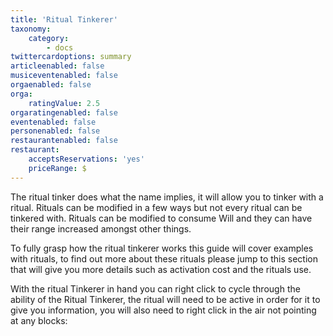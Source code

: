 ```yaml
---
title: 'Ritual Tinkerer'
taxonomy:
    category:
        - docs
twittercardoptions: summary
articleenabled: false
musiceventenabled: false
orgaenabled: false
orga:
    ratingValue: 2.5
orgaratingenabled: false
eventenabled: false
personenabled: false
restaurantenabled: false
restaurant:
    acceptsReservations: 'yes'
    priceRange: $
---
```


The ritual tinker does what the name implies, it will allow you to tinker with a ritual. Rituals can be modified in a few ways but not every ritual can be tinkered with. Rituals can be modified to consume Will and they can have their range increased amongst other things.

To fully grasp how the ritual tinkerer works this guide will cover examples with rituals, to find out more about these rituals please jump to this section that will give you more details such as activation cost and the rituals use.

With the ritual Tinkerer in hand you can right click to cycle through the ability of the Ritual Tinkerer, the ritual will need to be active in order for it to give you information, you will also need to right click in the air not pointing at any blocks:
